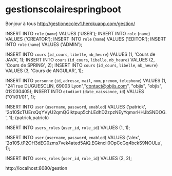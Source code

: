 # gestionscolairespringboot
Bonjour à tous
http://gestionecolev1.herokuapp.com/gestion/


INSERT INTO `role` (`name`) VALUES ('USER');
INSERT INTO `role` (`name`) VALUES ('CREATOR');
INSERT INTO `role` (`name`) VALUES ('EDITOR');
INSERT INTO `role` (`name`) VALUES ('ADMIN');

INSERT INTO `cours` (`id_cours`, `libelle`, `nb_heure`) VALUES (1, 'Cours de JAVA', 1);
INSERT INTO `cours` (`id_cours`, `libelle`, `nb_heure`) VALUES (2, 'Cours de SPRING', 2);
INSERT INTO `cours` (`id_cours`, `libelle`, `nb_heure`) VALUES (3, 'Cours de ANGULAR', 1);


INSERT INTO `personne` (`id`, `adresse`, `mail`, `nom`, `prenom`, `telephone`) VALUES (1, "241 rue DUGUESCLIN,
69003 Lyon","contact@objis.com", "objis", "objis", 012030405);
INSERT INTO `etudiant` (`date_naissance`, `id`) VALUES ("01/01/01", 1);

INSERT INTO `user` (`username`, `password`, `enabled`) VALUES ('patrick', '$2a$10$cTUErxQqYVyU2qmQGIktpup5chLEdhD2zpzNEyYqmxrHHJbSNDOG.', 1);
(patrick,patrick)

INSERT INTO `users_roles` (`user_id`, `role_id`) VALUES (1, 1);

INSERT INTO `user` (`username`, `password`, `enabled`) VALUES ('alex', '$2a$10$.tP2OH3dEG0zms7vek4ated5AiQ.EGkncii0OpCcGq4bckS9NOULu', 1);

INSERT INTO `users_roles` (`user_id`, `role_id`) VALUES (2, 2);


http://localhost:8080/gestion
